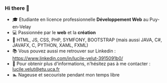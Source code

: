 ### Hi there 👋

<!--
**luvelut/luvelut** is a ✨ _special_ ✨ repository because its `README.md` (this file) appears on your GitHub profile.
-->


* :mortar_board: Etudiante en licence professionnelle __Développement Web__ au Puy-en-Velay
* :computer: Passionnée par le __web__ et la __création__  
* :gem: HTML, JS, CSS, PHP, SYMFONY, BOOTSTRAP (mais aussi JAVA, C#, JAVAFX, C, PYTHON, XAML, FXML)
* :books: Vous pouvez aussi me retrouver sur Linkedin : https://www.linkedin.com/in/lucile-velut-3915091b0/  
* :email: Pour obtenir plus d'informations, n'hésitez pas à me contacter : lucile.velut@etu.uca.fr  
* :swimmer: Nageuse et secouriste pendant mon temps libre




